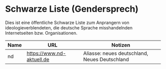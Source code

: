 # Schwarze Liste (Gendersprech)

Dies ist eine öffentliche Schwarze Liste zum Anprangern von ideologieverblendeten, die deutsche Sprache misshandelnden Internetseiten bzw. Organisationen.

| Name | URL | Notizen |
| --- | --- | --- |
| nd | https://www.nd-aktuell.de | Aliasse: neues deutschland, Neues Deutschland |